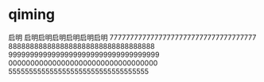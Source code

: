 qiming
======

启明
启明启明启明启明启明启明
777777777777777777777777777777777777
8888888888888888888888888888888888
99999999999999999999999999999999999
0000000000000000000000000000000000
5555555555555555555555555555555555
